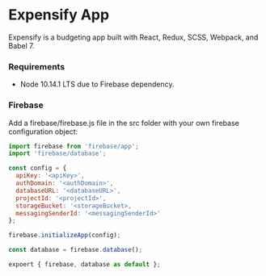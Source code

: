 # Expensify App

Expensify is a budgeting app built with React, Redux, SCSS, Webpack, and Babel 7.

### Requirements

- Node 10.14.1 LTS due to Firebase dependency.

### Firebase

Add a firebase/firebase.js file in the src folder with your own firebase configuration object:

```firebase.js
import firebase from 'firebase/app';
import 'firebase/database';

const config = {
  apiKey: '<apiKey>',
  authDomain: '<authDomain>',
  databaseURL: '<databaseURL>',
  projectId: '<projectId>',
  storageBucket: '<storageBucket>,
  messagingSenderId: '<messagingSenderId>'
};

firebase.initializeApp(config);

const database = firebase.database();

expoert { firebase, database as default };
```
